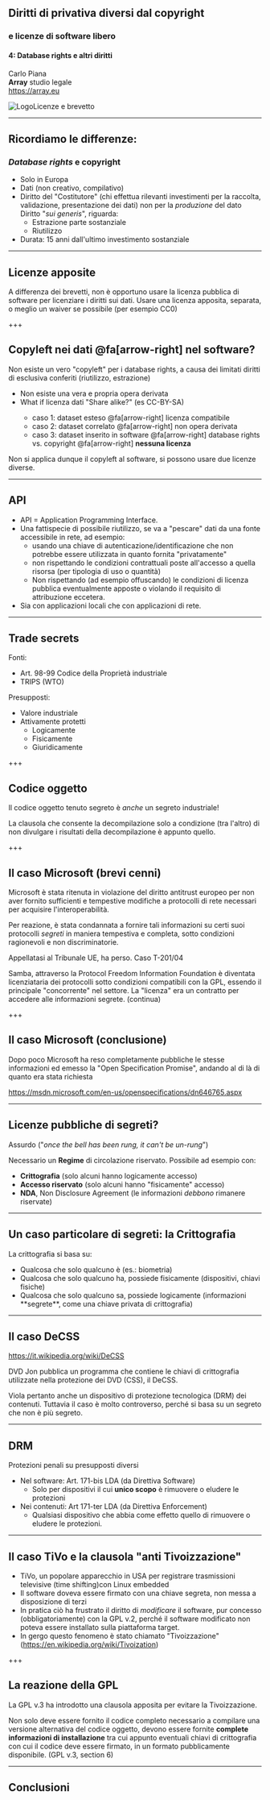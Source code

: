 ##  Diritti di privativa diversi dal copyright
### e licenze di software libero

#### 4: Database rights e altri diritti

Carlo Piana  
<span class="fa-red">**Array**</span> studio legale  
https://array.eu

<div class="borderless">

![Logo](/assets/logo_array.png)Licenze e brevetto

</div>

---

## Ricordiamo le differenze:

### _Database rights_ e copyright

- Solo in Europa
- Dati (non creativo, compilativo)
- Diritto del "Costitutore" (chi effettua rilevanti investimenti per la raccolta, validazione, presentazione dei dati)
non per la _produzione_ del dato
Diritto "_sui generis_", riguarda:
    - Estrazione parte sostanziale
    - Riutilizzo
- Durata: 15 anni dall'ultimo investimento sostanziale


---

## Licenze apposite

A differenza dei brevetti, non è opportuno usare la licenza pubblica di software per licenziare i diritti sui dati. Usare una licenza apposita, separata, o meglio un waiver se possibile (per esempio CC0)

+++

## Copyleft nei dati @fa[arrow-right] nel software?

Non esiste un vero "copyleft" per i database rights, a causa dei limitati diritti di esclusiva conferiti (riutilizzo, estrazione)

<ul>
<li class="fragment">Non esiste una vera e propria opera derivata</li>
<li class="fragment">What if licenza dati "Share alike?" (es CC-BY-SA)</li>
  <ul>
    <li class="fragment">caso 1: dataset esteso @fa[arrow-right] licenza compatibile</li>
    <li class="fragment">caso 2: dataset correlato @fa[arrow-right] non opera derivata</li>
    <li class="fragment">caso 3: dataset inserito in software @fa[arrow-right] database rights vs. copyright <span class="fragment">@fa[arrow-right] <strong>nessuna licenza</strong></span> </li>
  </ul>
</ul>

<span class="fragment">Non si applica dunque il copyleft al software, si possono usare due licenze diverse.</span>

---

## API

- API = Application Programming Interface.
- Una fattispecie di possibile riutilizzo, se va a "pescare" dati da una fonte accessibile in rete, ad esempio:
    - usando una chiave di autenticazione/identificazione che non potrebbe essere utilizzata in quanto fornita "privatamente"
    - non rispettando le condizioni contrattuali poste all'accesso a quella risorsa (per tipologia di uso o quantità)
    - Non rispettando (ad esempio offuscando) le condizioni di licenza pubblica eventualmente apposte o violando il requisito di attribuzione eccetera.
- Sia con applicazioni locali che con applicazioni di rete.

---

## Trade secrets

Fonti:

* Art. 98-99 Codice della Proprietà industriale
* TRIPS (WTO)

Presupposti:

* Valore industriale
* Attivamente protetti
    - Logicamente
    - Fisicamente
    - Giuridicamente

+++

## Codice oggetto

Il codice oggetto tenuto segreto è _anche_ un segreto industriale!

La clausola che consente la decompilazione solo a condizione (tra l'altro) di non divulgare i risultati della decompilazione è appunto quello.

+++

## Il caso Microsoft (brevi cenni)

Microsoft è stata ritenuta in violazione del diritto antitrust europeo per non aver fornito sufficienti e tempestive modifiche a protocolli di rete necessari per acquisire l'interoperabilità.

Per reazione, è stata condannata a fornire tali informazioni su certi suoi protocolli _segreti_ in maniera tempestiva e completa, sotto condizioni ragionevoli e non discriminatorie.

Appellatasi al Tribunale UE, ha perso. Caso T-201/04

Samba, attraverso la Protocol Freedom Information Foundation è diventata licenziataria dei protocolli sotto condizioni compatibili con la GPL, essendo il principale "concorrente" nel settore. La "licenza" era un contratto per accedere alle informazioni segrete. (continua)

+++

## Il caso Microsoft (conclusione)

Dopo poco Microsoft ha reso completamente pubbliche le stesse informazioni ed emesso la "Open Specification Promise", andando al di là di quanto era stata richiesta

<https://msdn.microsoft.com/en-us/openspecifications/dn646765.aspx>

---

## Licenze pubbliche di segreti?

Assurdo ("_once the bell has been rung, it can't be un-rung_")

Necessario un **Regime** di circolazione riservato. Possibile ad esempio con:

* **Crittografia** (solo alcuni hanno logicamente accesso)
* **Accesso riservato** (solo alcuni hanno "fisicamente" accesso)
* **NDA**, Non Disclosure Agreement (le informazioni _debbono_ rimanere riservate)

---

## Un caso particolare di segreti: la Crittografia

La crittografia si basa su:
<ul>
<li class="fragment">Qualcosa che solo qualcuno è (es.: biometria)</li>
<li class="fragment">Qualcosa che solo qualcuno ha, possiede fisicamente (dispositivi, chiavi fisiche)</li>
<li class="fragment">Qualcosa che solo qualcuno sa, possiede logicamente (informazioni **segrete**, come una chiave privata di crittografia)</li>
</ul>

---

## Il caso DeCSS

<https://it.wikipedia.org/wiki/DeCSS>

DVD Jon pubblica un programma che contiene le chiavi di crittografia utilizzate nella protezione dei DVD (CSS), il DeCSS.

Viola pertanto anche un dispositivo di protezione tecnologica (DRM) dei contenuti. Tuttavia il caso è molto controverso, perché si basa su un segreto che non è più segreto.

---

## DRM

Protezioni penali su presupposti diversi
- Nel software: Art. 171-bis LDA (da Direttiva Software)
    - Solo per dispositivi il cui **unico scopo** è rimuovere o eludere le protezioni
- Nei contenuti: Art 171-ter LDA (da Direttiva Enforcement)
    - Qualsiasi dispositivo che abbia come effetto quello di rimuovere o eludere le protezioni.

---

## Il caso TiVo e la clausola "anti Tivoizzazione"

- TiVo, un popolare apparecchio in USA per registrare trasmissioni televisive (time shifting)con Linux embedded
- Il software doveva essere firmato con una chiave segreta, non messa a disposizione di terzi
- In pratica ciò ha frustrato il diritto di _modificare_ il software, pur concesso (obbligatoriamente) con la GPL v.2, perché il software modificato non poteva essere installato sulla piattaforma target.
- In gergo questo fenomeno è stato chiamato "Tivoizzazione"  (<https://en.wikipedia.org/wiki/Tivoization>)

+++

## La reazione della GPL

La GPL v.3 ha introdotto una clausola apposita per evitare la Tivoizzazione.

Non solo deve essere fornito il codice completo necessario a compilare una versione alternativa del codice oggetto, devono essere fornite **complete informazioni di installazione** tra cui appunto eventuali chiavi di crittografia con cui il codice deve essere firmato, in un formato pubblicamente disponibile. (GPL v.3, section 6)




---

## Conclusioni
